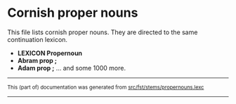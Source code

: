 # Cornish proper nouns 

This file lists cornish proper nouns. They are directed to the same continuation lexicon.

* **LEXICON Propernoun** 
* **Abram prop ;** 
* **Adam prop ;** 
... and some 1000 more.

* * *

<small>This (part of) documentation was generated from [src/fst/stems/propernouns.lexc](https://github.com/giellalt/lang-cor/blob/main/src/fst/stems/propernouns.lexc)</small>

---

